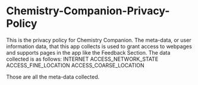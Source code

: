 # Chemistry-Companion-Privacy-Policy

This is the privacy policy for Chemistry Companion. The meta-data, or user information data, that this app collects is used to grant access to webpages and supports pages in the app like the Feedback Section. 
The data collected is as follows: 
INTERNET
ACCESS_NETWORK_STATE
ACCESS_FINE_LOCATION
ACCESS_COARSE_LOCATION

Those are all the meta-data collected.
